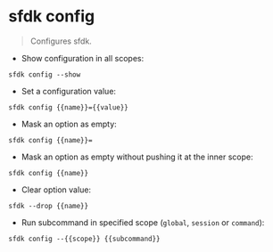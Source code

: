 # sfdk config

> Configures sfdk.

- Show configuration in all scopes:

`sfdk config --show`

- Set a configuration value:

`sfdk config {{name}}={{value}}`

- Mask an option as empty:

`sfdk config {{name}}=`

- Mask an option as empty without pushing it at the inner scope:

`sfdk config {{name}}`

- Clear option value:

`sfdk --drop {{name}}`

- Run subcommand in specified scope (`global`, `session` or `command`):

`sfdk config --{{scope}} {{subcommand}}`
